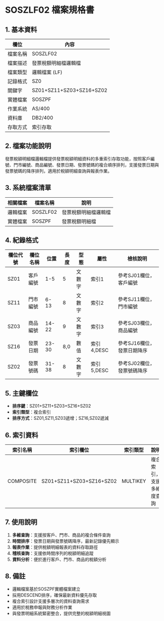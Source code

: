 # SOSZLF02 檔案規格書

## 1. 基本資料

| 欄位 | 內容 |
|------|------|
| 檔案名稱 | SOSZLF02 |
| 檔案描述 | 發票稅額明細檔邏輯檔 |
| 檔案類型 | 邏輯檔案 (LF) |
| 記錄格式 | SZ0 |
| 關鍵字 | SZ01+SZ11+SZ03+SZ16+SZ02 |
| 實體檔案 | SOSZPF |
| 作業系統 | AS/400 |
| 資料庫 | DB2/400 |
| 存取方式 | 索引存取 |

## 2. 檔案功能說明

發票稅額明細檔邏輯檔提供發票稅額明細資料的多重索引存取功能，按照客戶編號、門市編號、商品編號、發票日期、發票號碼的複合順序排列，支援發票日期與發票號碼的降序排列，適用於稅額明細查詢與報表作業。

## 3. 系統檔案清單

| 相關檔案 | 檔案名稱 | 說明 |
|----------|----------|------|
| 邏輯檔案 | SOSZLF02 | 發票稅額明細檔邏輯檔 |
| 實體檔案 | SOSZPF | 發票稅額明細檔 |

## 4. 紀錄格式

| 欄位代號 | 欄位名稱 | 位置 | 長度 | 型態 | 屬性 | 檢核說明 |
|----------|----------|------|------|------|------|----------|
| SZ01 | 客戶編號 | 1-5 | 5 | 文數字 | 索引1 | 參考SJ01欄位，客戶編號 |
| SZ11 | 門市編號 | 6-13 | 8 | 文數字 | 索引2 | 參考SJ11欄位，門市編號 |
| SZ03 | 商品編號 | 14-22 | 9 | 文數字 | 索引3 | 參考SJ03欄位，商品編號 |
| SZ16 | 發票日期 | 23-30 | 8,0 | 數值 | 索引4,DESC | 參考SJ16欄位，發票日期降序 |
| SZ02 | 發票號碼 | 31-38 | 8 | 文數字 | 索引5,DESC | 參考SJ02欄位，發票號碼降序 |

## 5. 主鍵欄位

- **排序鍵**：SZ01+SZ11+SZ03+SZ16+SZ02 
- **索引類型**：複合索引
- **排序方式**：SZ01,SZ11,SZ03遞增；SZ16,SZ02遞減

## 6. 索引資料

| 索引名稱 | 索引欄位 | 索引類型 | 說明 |
|----------|----------|----------|------|
| COMPOSITE | SZ01+SZ11+SZ03+SZ16+SZ02 | MULTIKEY | 複合索引，支援多維度查詢 |

## 7. 使用說明

1. **多維查詢**：支援按客戶、門市、商品的複合條件查詢
2. **時間排序**：發票日期與發票號碼降序，最新記錄優先顯示
3. **報表作業**：提供稅額明細報表的資料存取路徑
4. **稽核查詢**：支援依時間序列的稅額明細追蹤
5. **資料分析**：便於進行客戶、門市、商品的稅額分析

## 8. 備註

- 邏輯檔案基於SOSZPF實體檔案建立
- 採用DESCEND排序，確保最新資料優先存取
- 複合索引設計支援多層次的資料查詢需求
- 適用於稅務申報與財務分析作業
- 與發票明細系統緊密整合，提供完整的稅額明細視圖 